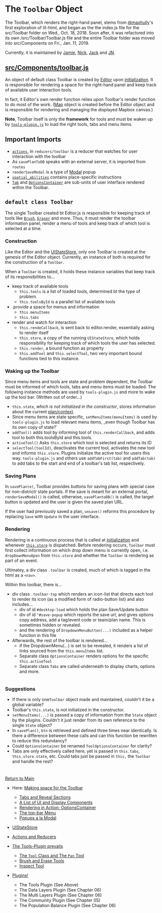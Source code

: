 # The `Toolbar` Object

The Toolbar, which renders the right-hand panel, stems from
[@maxhully]'s  first exploration of lit-html, and began as the the
index.js file for the src/Toolbar folder on Wed., Oct. 18, 2018. Soon
after, it was refactored into its own /src/Toolbar/Toolbar.js file and
the entire Toolbar folder was moved into src/Components on Fri., Jan.
11, 2019. 

Currently, it is maintained by [Jamie], [Nick], [Jack] and [JN].

## [src/Components/toolbar.js]

An object of default class Toolbar is created by [Editor] upon
[initialization]. It is responsible for rendering a space for the
right-hand panel and keep track of available user interaction tools. 

In fact, it Editor's own render function relies upon Toolbar's render
function to do most of the work. ([Map] object is created before the
Editor object and is responsible for rendering and managing the
displayed Mapbox canvas.)

**Note**, Toolbar itself is only the **framework** for tools and must be
waken up by [`tools-plugin.js`] to load the right tools, tabs and menu
items.

## Important Imports
- [`actions`], in `reducers/toolbar` is a reducer that watches for user
interaction with the toolbar
- As `savePlanToDB` speaks with an external server, it is imported from
`routes`
- `renderSaveModal` is a type of [Modal] popup
- [`spatial_abilities`] contains place-specific instructions 
- [`Tab`] and [`OptionsContainer`] are sub-units of user interface
rendered within the Toolbar.

## `default class Toolbar`

The single Toolbar created bt Edtior.js is responsible for keeping track
of tools like [`Brush`], [`Eraser`] and more. Thus, it must render the
toolbar information panel, render a menu of tools and keep track of
which tool is selected at a time. 

### Construction

Like the Editor and the [UIStateStore], only one Toolbar is created at
the genesis of the Editor object. Currently, an instance of both is
required for the construction of a `Toolbar`.

When a `Toolbar` is created, it holds these instance variables that keep
track of its responsibilities to...
- keep track of available tools
  - `this.tools` is a list of loaded tools, determined bt the type of
problem.
  - `this.toolsById` is a parallel list of available tools
- .provide a space for menus and information
  - `this.menuItems`
  - `this.tabs`
- render and watch for interaction 
  - `this.rendeCallback`, is sent back to editor.render, essentially
asking to render itself
  - `this.store`, a copy of the running `UIStateStore`, which holds
responsibility for keeping track of which tools the user has selected.
  - `this.render`, a bound function as property
  - `this.addTool` and `this.selectTool`, two very important bound
functions tied to this instance. 
  

### Waking up the Toolbar

Since menu items and tools are state and problem dependent, the Toolbar
must be informed of which tools, tabs and menu items must be loaded. The
following instance methods are used by `tools-plugin.js` and more to
wake up the tool bar. (Written out of order...)

- `this.state`, _which is not initialized in the constructor_, stores
information about the current [plan/context]. 
- Since menu items are state specific, `setMenuItems(menuItems)` is used
by `tools-plugin.js` to load relevant menu items, _even though Toolbar
has its own copy of state?`
- `addTool()` adds tool by informing tool of `this.renderCallback`, and
adds tool to both this.toolsById and this.tools.
- `activeTool()` Asks `this.store` which tool is selected and returns
its ID        
- `selectTool(toolId)`, deactivates the current tool, activates the new
tool and informs `this.store`. Plugins initialize the active tool for
users this way.  `tools-plugin.js` and others use `addTabFirst(tab)` and
`addTab(tab)` to add tabs to the start and end of a toolbar's tab list,
respectively. 

### Saving Plans

In `savePlan(e)`, Toolbar provides buttons for saving plans with special
case for non-districtr state portals. If the save is meant for an
external portal, `renderSaveModal()` is called, otherwise,
`savePlantoDB()` is called, the target button is updated and the user is
given the saved plan URL.

If the user had previously saved a plan, `unsave()` reforms this
procedure by replacing `Save` with `Update` in the user interface. 

### Rendering

Rendering is a continuous process that is called at [initialization] and
whenever [`this.store`] is dispatched. Before rendering occurs,
`Toolbar` must first collect information on which drop down menu is
currently open, i.e. `dropDownMenuOpen` from `this.store` and whether
the `Toolbar` is rendering as part of an event. 

Ultimatey, a div class `.toolbar` is created, much of which is tagged in
the html as a `<nav>`. 

Within this toolbar, there is...

- div class `.toolbar-top` which renders an icon-list that directs each
tool to render its icon (as a modified form of radio-button list) and
also includes...
  - div of id `#desktop-load` which holds the plan Save/Update button
  - div of id `"#save-popup` which reports the save url, and gives
options copy address, add a tag/event code or team/plan name. This is
sometimes hidden or revealed.
  - and the rendering of `DropdownMenuButton(...)` included as a helper
function in this file
- Afterwards, the rest of the toolbar is rendered...
  - if the DropdownMenu(...) is set to be revealed, it renders a list of
links sourced from the `this.menuItems` list.
  - Separate class `OptionsContainer` renders options for the specific
`this.activeTool`
  - Separate class `Tabs` are called underneath to display charts,
options and more.
  
# #

### Suggestions

- If there is only one`Toolbar` object made and maintained, couldn't it
be a global variable?
- Toolbar's `this.state`, is not initialized in the constructor.
- `setMenuItems(...)` is passed a copy of information from the `State`
object by the plugins. Couldn't it just render from its own reference to
the single `State` object? 
- In `savePlan()`, `btn` is retrieved and defined three times near
identically. Is there a difference between these calls and can this
function be rewritten to reduce this redundancy?
- Could `OptionsContainer` be renamed `ToolOptionsContainer` for
clarity?
- Tabs are only effectively called here, yet is passed in `this.tabs`,
`this.store.state`, etc. Could tabs just be passed in `this,` the
`Toolbar` and handle the rest?

# #

[Return to Main](../README.md)
- Here: [Making space for the Toolbar](../03toolsplugins/toolbar.md)
  - [Tabs and Reveal Sections](../03toolsplugins/sections.md)
  - [A List of UI and Display Components](../03toolsplugins/uicomponents.md)
  - [Rendering in Action: OptionsContainer](../03toolsplugins/optionscontainer.md)
  - [The top-bar Menu](../03toolsplugins/topmenu.md)
  - [Popups a la Modal](../03toolsplugins/modal.md)

- [UIStateStore](../03toolsplugins/uistatestore.md)
- [Actions and Reducers](../03toolsplugins/actionsreducers.md)

- [The Tools-Plugin prevails](../03toolsplugins/toolsplugin.md)
  - [The `Tool` Class and The `Pan` Tool](../03toolsplugins/tool.md)
  - [Brush and Erase Tools](../03toolsplugins/BrushEraseTools.md)
  - [Inspect Tool](../03toolsplugins/inspecttool.md)

- [Plugins!](../03toolsplugins/plugins.md)
  - The Tools Plugin (See Above)
  - The Data Layers Plugin (See Chapter 06)
  - The Multi Layers Plugin (See Chapter 06)
  - The Community Plugin (See Chapter 05)
  - The Population Balance Plugin (See Chapter 06)

[@maxhully]: http://github.com/maxhully
[Nick]: http://github.com/mapmeld
[Jamie]: http://github.com/AtlasCommaJ
[Jack]: http://github.com/JDeschler
[JN]: http://github.com/jenni-niels

[plan/context]: ../01contextplan/plancontext.md

[Editor]: ../02editormap/editor.md
[initialization]: ../02editormap/initialization.md
[Map]: ../02editormap/map.md

[src/Components/toolbar.js]: ../../src/Components/toolbar.js
[`tools-plugin.js`]: ../03toolsplugins/toolsplugin.md
[`actions`]: ../03toolsplugins/actionsreducers.md
[Modal]: ../03toolsplugins/modal.md
[`Tab`]: ../03toolsplugins/sections.md
[`OptionsContainer`]: ../03toolsplugins/optionscontainer.md
[`Eraser`]: ../03toolsplugins/brusherasetools.md
[UIStateStore]: ../03toolsplugins/uistatestore.md
[`this.store`]: ../03toolsplugins/uistatestore.md

[`Brush`]: ../04drawing/brush.md

[`routes`]: ../09deployment/routes.md

[`spatial_abilities`]: ../10spatialabilities/spatialabilities.md
